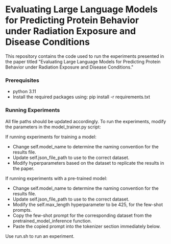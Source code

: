 # Evaluating Large Language Models for Predicting Protein Behavior under Radiation Exposure and Disease Conditions

This repository contains the code used to run the experiments presented in the paper titled "Evaluating Large Language Models for Predicting Protein Behavior under Radiation Exposure and Disease Conditions."

### Prerequisites
- python 3.11
- Install the required packages using: pip install -r requirements.txt

### Running Experiments
All file paths should be updated accordingly.
To run the experiments, modify the parameters in the model_trainer.py script:

If running experiments for training a model:
- Change self.model_name to determine the naming convention for the results file.
- Update self.json_file_path to use to the correct dataset.
- Modify hyperparameters based on the dataset to replicate the results in the paper.

If running experiments with a pre-trained model:
- Change self.model_name to determine the naming convention for the results file.
- Update self.json_file_path to use to the correct dataset.
- Modify the self.max_length hyperparameter to be 425, for the few-shot prompts.
- Copy the few-shot prompt for the corresponding dataset from the pretrained_model_inference function.
- Paste the copied prompt into the tokenizer section immediately below.

Use run.sh to run an experiment.
